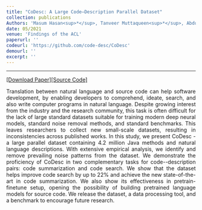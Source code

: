 ```yaml
---
title: "CoDesc: A Large Code–Description Parallel Dataset"
collection: publications
Authors: 'Masum Hasan<sup>*</sup>, Tanveer Muttaqueen<sup>*</sup>, Abdullah Al Ishtiaq, Kazi Sajeed Mehrab, Md. Mahim Anjum Haque, Tahmid Hasan, <b>Wasi Ahmad</b>, Anindya Iqbal and Rifat Shahriyar'
date: 05/2021
venue: 'Findings of the ACL'
paperurl: ''
codeurl: 'https://github.com/code-desc/CoDesc'
demourl: ''
excerpt: ''
---
```

---
<a href='' target="_blank">[Download Paper]</a><a href='' target="_blank">[Source Code]</a>

<p align="justify">
Translation between natural language and source code can help software development, by enabling developers to comprehend, ideate, search, and also write computer 
programs in natural language. Despite growing interest from the industry and the research community, this task is often difficult for the lack of large standard 
datasets suitable for training modern deep neural models, standard noise removal methods, and standard benchmarks. This leaves researchers to collect new 
small-scale datasets, resulting in inconsistencies across published works. In this study, we present CoDesc - a large parallel dataset containing 4.2 million 
Java methods and natural language descriptions. With extensive empirical analysis, we identify and remove prevailing noise patterns from the dataset. 
We demonstrate the proficiency of CoDesc in two complementary tasks for code--description pairs: code summarization and code search. We show that the dataset 
helps improve code search by up to 22% and achieve the new state-of-the-art in code summarization. We also show its effectiveness in pretrain-finetune setup, 
opening the possibility of building pretrained language models for source code. We release the dataset, a data processing tool, and a benchmark to encourage 
future research.
</p>
